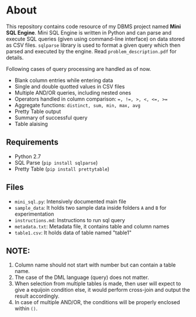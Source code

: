 # About
This repository contains code resource of my DBMS project named **Mini SQL Engine**.
Mini SQL Engine is written in Python and can parse and execute SQL queries (given using command-line interface) on data stored as CSV files. ```sqlparse``` library is used to format a given query which then parsed and executed by the engine. Read ```problem_description.pdf``` for details.  

 Following cases of query processing are handled as of now.
- Blank column entries while entering data
- Single and double quotted values in CSV files
- Multiple AND/OR queries, including nested ones
- Operators handled in column comparison: `=, !=, >, <, <=, >=`
- Aggregate functions: `distinct, sum, min, max, avg`
- Pretty Table output
- Summary of successful query
- Table alaising

## Requirements
- Python 2.7 
- SQL Parse (```pip install sqlparse```)
- Pretty Table (```pip install prettytable```)

## Files
- ```mini_sql.py```: Intensively documented main file 
- ```sample_data```: It holds two sample data inside folders ```A``` and ```B``` for experimentation
- ```instructions.md```: Instructions to run sql query
- ```metadata.txt```: Metadata file, it contains table and column names
- ```table1.csv```: It holds data of table named "table1"
  
## NOTE:
1. Column name should not start with number but can contain a table name. 
2. The case of the DML language (query) does not matter.
4. When selection from multiple tables is made, then user will expect to give a equijoin condition else, it would perform cross-join and output the result accordingly.
5. In case of multiple AND/OR, the conditions will be properly enclosed within ```()```.
